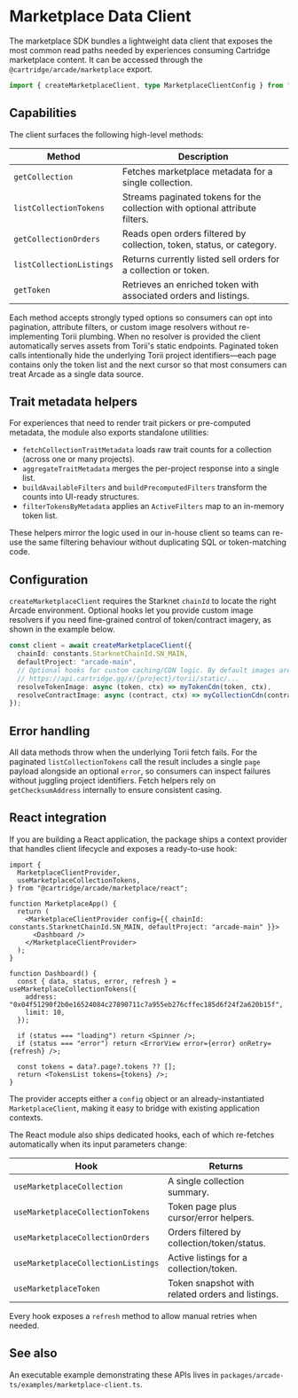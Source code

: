 # Marketplace Data Client

The marketplace SDK bundles a lightweight data client that exposes the most common read paths needed by experiences
consuming Cartridge marketplace content. It can be accessed through the `@cartridge/arcade/marketplace` export.

```ts
import { createMarketplaceClient, type MarketplaceClientConfig } from "@cartridge/arcade/marketplace";
```

## Capabilities

The client surfaces the following high-level methods:

| Method                   | Description                                                                  |
| ------------------------ | ---------------------------------------------------------------------------- |
| `getCollection`          | Fetches marketplace metadata for a single collection.                        |
| `listCollectionTokens`   | Streams paginated tokens for the collection with optional attribute filters. |
| `getCollectionOrders`    | Reads open orders filtered by collection, token, status, or category.        |
| `listCollectionListings` | Returns currently listed sell orders for a collection or token.              |
| `getToken`               | Retrieves an enriched token with associated orders and listings.             |

Each method accepts strongly typed options so consumers can opt into pagination, attribute filters, or custom image
resolvers without re-implementing Torii plumbing. When no resolver is provided the client automatically serves assets
from Torii's static endpoints. Paginated token calls intentionally hide the underlying Torii project identifiers—each
page contains only the token list and the next cursor so that most consumers can treat Arcade as a single data source.

## Trait metadata helpers

For experiences that need to render trait pickers or pre-computed metadata, the module also exports standalone
utilities:

- `fetchCollectionTraitMetadata` loads raw trait counts for a collection (across one or many projects).
- `aggregateTraitMetadata` merges the per-project response into a single list.
- `buildAvailableFilters` and `buildPrecomputedFilters` transform the counts into UI-ready structures.
- `filterTokensByMetadata` applies an `ActiveFilters` map to an in-memory token list.

These helpers mirror the logic used in our in-house client so teams can re-use the same filtering behaviour without
duplicating SQL or token-matching code.

## Configuration

`createMarketplaceClient` requires the Starknet `chainId` to locate the right Arcade environment. Optional hooks let you
provide custom image resolvers if you need fine-grained control of token/contract imagery, as shown in the example
below.

```ts
const client = await createMarketplaceClient({
  chainId: constants.StarknetChainId.SN_MAIN,
  defaultProject: "arcade-main",
  // Optional hooks for custom caching/CDN logic. By default images are served from
  // https://api.cartridge.gg/x/{project}/torii/static/...
  resolveTokenImage: async (token, ctx) => myTokenCdn(token, ctx),
  resolveContractImage: async (contract, ctx) => myCollectionCdn(contract, ctx),
});
```

## Error handling

All data methods throw when the underlying Torii fetch fails. For the paginated `listCollectionTokens` call the result
includes a single `page` payload alongside an optional `error`, so consumers can inspect failures without juggling
project identifiers. Fetch helpers rely on `getChecksumAddress` internally to ensure consistent casing.

## React integration

If you are building a React application, the package ships a context provider that handles client lifecycle and exposes
a ready-to-use hook:

```tsx
import {
  MarketplaceClientProvider,
  useMarketplaceCollectionTokens,
} from "@cartridge/arcade/marketplace/react";

function MarketplaceApp() {
  return (
    <MarketplaceClientProvider config={{ chainId: constants.StarknetChainId.SN_MAIN, defaultProject: "arcade-main" }}>
      <Dashboard />
    </MarketplaceClientProvider>
  );
}

function Dashboard() {
  const { data, status, error, refresh } = useMarketplaceCollectionTokens({
    address: "0x04f51290f2b0e16524084c27890711c7a955eb276cffec185d6f24f2a620b15f",
    limit: 10,
  });

  if (status === "loading") return <Spinner />;
  if (status === "error") return <ErrorView error={error} onRetry={refresh} />;

  const tokens = data?.page?.tokens ?? [];
  return <TokensList tokens={tokens} />;
}
```

The provider accepts either a `config` object or an already-instantiated `MarketplaceClient`, making it easy to bridge
with existing application contexts.

The React module also ships dedicated hooks, each of which re-fetches automatically when its input parameters change:

| Hook | Returns |
| --- | --- |
| `useMarketplaceCollection` | A single collection summary. |
| `useMarketplaceCollectionTokens` | Token page plus cursor/error helpers. |
| `useMarketplaceCollectionOrders` | Orders filtered by collection/token/status. |
| `useMarketplaceCollectionListings` | Active listings for a collection/token. |
| `useMarketplaceToken` | Token snapshot with related orders and listings. |

Every hook exposes a `refresh` method to allow manual retries when needed.

## See also

An executable example demonstrating these APIs lives in `packages/arcade-ts/examples/marketplace-client.ts`.
